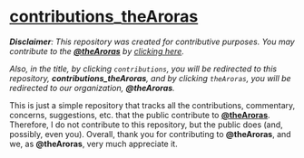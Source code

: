 # [contributions](https://www.github.com/theAroras/contributions_theAroras)_[theAroras](https://www.github.com/theAroras)

_**Disclaimer**: This repository was created for contributive purposes. You may contribute to the **[@theAroras](https://www.github.com/theAroras)** by [clicking here](https://amayarora.github.io/)._ 

_Also, in the title, by clicking `contributions`, you will be redirected to this repository, **contributions_theAroras**, and by clicking `theAroras`, you will be redirected to our organization, **@theAroras**._

This is just a simple repository that tracks all the contributions, commentary, concerns, suggestions, etc. that the public contribute to **[@theAroras](https://www.github.com/theAroras)**. Therefore, I do not contribute to this repository, but the public does (and, possibly, even you). Overall, thank you for contributing to **@theAroras**, and we, as **@theAroras**, very much appreciate it.
